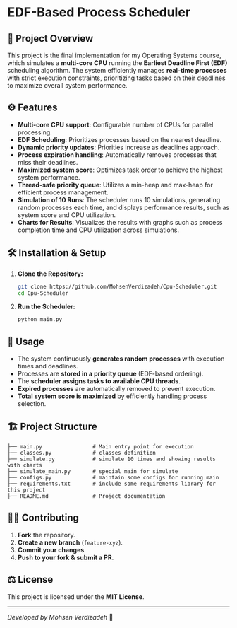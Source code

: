 # EDF-Based Process Scheduler

## 📌 Project Overview

This project is the final implementation for my Operating Systems course, which simulates a **multi-core CPU** running the **Earliest Deadline First (EDF)** scheduling algorithm. The system efficiently manages **real-time processes** with strict execution constraints, prioritizing tasks based on their deadlines to maximize overall system performance.

## ⚙️ Features

- **Multi-core CPU support**: Configurable number of CPUs for parallel processing.
- **EDF Scheduling**: Prioritizes processes based on the nearest deadline.
- **Dynamic priority updates**: Priorities increase as deadlines approach.
- **Process expiration handling**: Automatically removes processes that miss their deadlines.
- **Maximized system score**: Optimizes task order to achieve the highest system performance.
- **Thread-safe priority queue**: Utilizes a min-heap and max-heap for efficient process management.
- **Simulation of 10 Runs**: The scheduler runs 10 simulations, generating random processes each time, and displays performance results, such as system score and CPU utilization.
- **Charts for Results**: Visualizes the results with graphs such as process completion time and CPU utilization across simulations.

## 🛠 Installation & Setup

1. **Clone the Repository:**
   ```sh
   git clone https://github.com/MohsenVerdizadeh/Cpu-Scheduler.git
   cd Cpu-Scheduler
   ```
3. **Run the Scheduler:**
   ```sh
   python main.py
   ```

## 📜 Usage

- The system continuously **generates random processes** with execution times and deadlines.
- Processes are **stored in a priority queue** (EDF-based ordering).
- The **scheduler assigns tasks to available CPU threads**.
- **Expired processes** are automatically removed to prevent execution.
- **Total system score is maximized** by efficiently handling process selection.

## 🏗 Project Structure

```
├── main.py                # Main entry point for execution
├── classes.py             # classes definition
├── simulate.py            # simulate 10 times and showing results with charts
├── simulate_main.py       # special main for simulate
├── configs.py             # maintain some configs for running main 
├── requirements.txt       # include some requirements library for this project
├── README.md              # Project documentation
```

## 🧑‍💻 Contributing

1. **Fork** the repository.
2. **Create a new branch** (`feature-xyz`).
3. **Commit your changes**.
4. **Push to your fork & submit a PR**.

## ⚖️ License

This project is licensed under the **MIT License**.

---

*Developed by Mohsen Verdizadeh* 🚀

